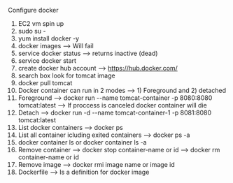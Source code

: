 Configure docker 

1. EC2 vm spin up 
2. sudo su - 
3. yum install docker -y 
4. docker images --> Will fail 
5. service docker status --> returns inactive (dead)
6. service docker start 
7. create docker hub account --> https://hub.docker.com/
8. search box look for tomcat image 
9. docker pull tomcat
10. Docker container can run in 2 modes --> 1) Foreground and 2) detached 
11. Foreground --> docker run --name tomcat-container -p 8080:8080 tomcat:latest --> If proccess is canceled docker container will die 
12. Detach --> docker run -d --name tomcat-container-1 -p 8081:8080 tomcat:latest
13. List docker containers --> docker ps 
14. List all container icluding exited containers --> docker ps -a 
15. docker container ls or docker container ls -a
16. Remove container --> docker stop container-name or id --> docker rm container-name or id
17. Remove image --> docker rmi image name or image id 
18. Dockerfile --> Is a definition for docker image 